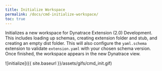 ```yaml
---
title: Initialize Workspace
permalink: /docs/cmd-initialize-workspace/
toc: true
---
```


Initializes a new workspace for Dynatrace Extension (2.0) Development.
This includes loading up schemas, creating extension folder and stub, and creating an empty dist folder.
This will also configure the `yaml.schema` extension to validate `extension.yaml` with your chosen schema version.
Once finished, the workspace appears in the new Dynatrace view.

![initialize]({{ site.baseurl }}/assets/gifs/cmd_init.gif)